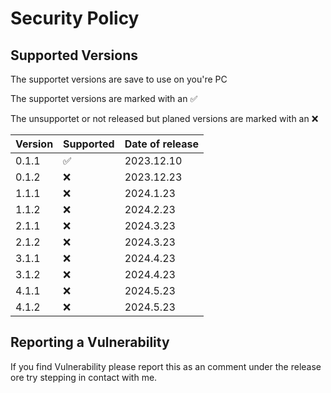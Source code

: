 # Security Policy

## Supported Versions

The supportet versions are save to use on you're PC

The supportet versions are marked with an ✅

The unsupportet or not released but planed versions are marked with an :x:

| Version | Supported          | Date of release       |
| ------- | ------------------ |---------------------- |
| 0.1.1   | :white_check_mark: | 2023.12.10            |
| 0.1.2   | :x:                | 2023.12.23            |
| 1.1.1   | :x:                | 2024.1.23            |
| 1.1.2   | :x:                | 2024.2.23            |
| 2.1.1   | :x:                | 2024.3.23            |
| 2.1.2   | :x:                | 2024.3.23            |
| 3.1.1   | :x:                | 2024.4.23            |
| 3.1.2   | :x:                | 2024.4.23            |
| 4.1.1   | :x:                | 2024.5.23            |
| 4.1.2   | :x:                | 2024.5.23            |


## Reporting a Vulnerability

If you find Vulnerability please report this as an comment under the release ore try stepping in contact with me.
